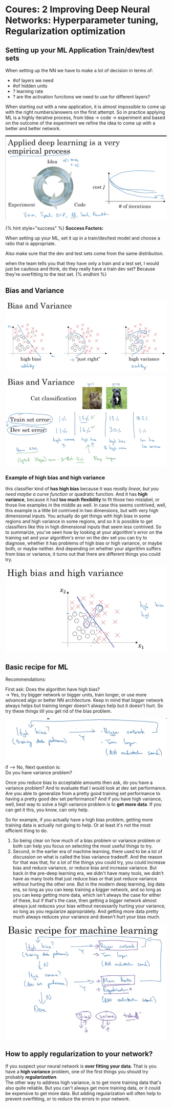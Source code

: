 # Coures: 2 Improving Deep Neural Networks: Hyperparameter tuning, Regularization optimization

## Setting up your ML Application Train/dev/test sets

When setting up the NN we have to make a lot of decision in terms of:

* \#of layers we need
* \#of hidden units
* ? learning rate
* ? are the activation functions we need to use for different layers?

When starting out with a new application, it is almost impossible to come up with the right numbers/answers on the first attempt. So in practice applying ML is a highly iterative process, from Idea -&gt; code -&gt; experiment and based on the outcome of the experiment we refine the idea to come up with a better and better network.

![](../.gitbook/assets/image%20%2817%29.png)

{% hint style="success" %}
**Success Factors:**

When setting up your ML, set it up in a train/dev/test model and choose a ratio that is appropriate.

Also make sure that the dev and test sets come from the same distribution.

when the team tells you that they have only a train and a test set, I would just be cautious and think, do they really have a train dev set? Because they're overfitting to the test set.
{% endhint %}

## Bias and Variance

![](../.gitbook/assets/image%20%2835%29.png)

![](../.gitbook/assets/image%20%2816%29.png)

### Example of high bias and high variance

this classifier kind of **has high bias** because it was mostly _linear, but you need maybe a curve function_ or quadratic function. And it has **high** **variance**, because it had **too much flexibility** to fit those two mislabel, or those live examples in the middle as well. In case this seems contrived, well, this example is a little bit contrived in two dimensions, but with very high dimensional inputs. You actually do get things with high bias in some regions and high variance in some regions, and so it is possible to get classifiers like this in high dimensional inputs that seem less contrived. So to summarize, you've seen how by looking at your algorithm's error on the training set and your algorithm's error on the dev set you can try to diagnose, whether it has problems of high bias or high variance, or maybe both, or maybe neither. And depending on whether your algorithm suffers from bias or variance, it turns out that there are different things you could try.

![](../.gitbook/assets/image%20%2810%29.png)

## Basic recipe for ML

Recommendations:

First ask: Does the algorithm have high bias?   
-&gt; Yes, try bigger network or bigger units, train longer, or use more advanced algo or better NN architecture. Keep in mind that bigger network always helps but training longer doesn't always help but it doesn't hurt. So try these things till you get rid of the bias problem.

![](../.gitbook/assets/image%20%2839%29.png)

if --&gt; No, Next question is:  
Do you have variance problem? 

Once you reduce bias to acceptable amounts then ask, do you have a variance problem? And to evaluate that I would look at dev set performance.   
Are you able to generalize from a pretty good training set performance to having a pretty good dev set performance? And if you have high variance, well, best way to solve a high variance problem is to **get more data**. If you can get it this, you know, can only help.

So for example, if you actually have a high bias problem, getting more training data is actually not going to help. Or at least it's not the most efficient thing to do. 

1. So being clear on how much of a bias problem or variance problem or both can help you focus on selecting the most useful things to try. 
2. Second, in the earlier era of machine learning, there used to be a lot of discussion on what is called the bias variance tradeoff. And the reason for that was that, for a lot of the things you could try, you could increase bias and reduce variance, or reduce bias and increase variance. But back in the pre-deep learning era, we didn't have many tools, we didn't have as many tools that just reduce bias or that just reduce variance without hurting the other one. But in the modern deep learning, big data era, so long as you can keep training a bigger network, and so long as you can keep getting more data, which isn't always the case for either of these, but if that's the case, then getting a bigger network almost always just reduces your bias without necessarily hurting your variance, so long as you regularize appropriately. And getting more data pretty much always reduces your variance and doesn't hurt your bias much.

![](../.gitbook/assets/image%20%2833%29.png)

## How to apply regularization to your network?

If you suspect your neural network is **over fitting your data**. That is you have a **high variance** problem, one of the first things you should try probably _**regularization**_.   
The other way to address high variance, is to get more training data that's also quite reliable. But you can't always get more training data, or it could be expensive to get more data. But adding regularization will often help to prevent overfitting, or to reduce the errors in your network.











